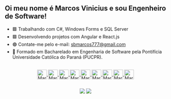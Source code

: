 ## Oi meu nome é Marcos Vinicius e sou Engenheiro de Software!

- 🟪 Trabalhando com C#, Windows Forms e SQL Server
- 🟪 Desenvolvendo projetos com Angular e React.js
- 🟣 Contate-me pelo e-mail: sbmarcos777@gmail.com
- 📓 Formado em Bacharelado em Engenharia de Software pela Pontifícia Universidade Católica do Paraná (PUCPR).

<div align="center">
  <a href="https://github.com/Marcola20">
</div>
  
<div align ="center" style="display: inline_block"><br>
  <img align="center" alt="Marcos-csharp" height="30" src="https://img.shields.io/badge/c%23-%23239120.svg?style=for-the-badge&logo=csharp&logoColor=white">
   <img align="center" alt="Marcos-csharp" height="30" src="https://img.shields.io/badge/.NET-5C2D91?style=for-the-badge&logo=.net&logoColor=white">
  <img align="center" alt="Marcos-Angular" height="30" src="https://img.shields.io/badge/angular-%23DD0031.svg?style=for-the-badge&logo=angular&logoColor=white">
  <img align="center" alt="Marcos-Node" height="30" src="https://img.shields.io/badge/Node.js-43853D?style=for-the-badge&logo=node.js&logoColor=white">
  <img align="center" alt="Marcos-js" height="30" src="https://img.shields.io/badge/JavaScript-F7DF1E?logo=javascript&logoColor=000">
  <img align="center" alt="Marcos-HTML" height="30" src="https://img.shields.io/badge/HTML5-E34F26?style=for-the-badge&logo=html5&logoColor=white">
  <img align="center" alt="Marcos-CSS" height="30" src="https://img.shields.io/badge/CSS3-1572B6?style=for-the-badge&logo=css3&logoColor=white">
  <img align="center" alt="Marcos-Sql" height="30" src="https://img.shields.io/badge/Microsoft%20SQL%20Server-CC2927?style=for-the-badge&logo=microsoft%20sql%20server&logoColor=white">
  <img align="center" alt="Marcos-Sql" height="30" src="https://img.shields.io/badge/figma-%23F24E1E.svg?style=for-the-badge&logo=figma&logoColor=white">
</div>

##
  
<div align="center"> 
  <a href="https://www.instagram.com/20marcola/" target="_blank"><img src="https://img.shields.io/badge/-Instagram-%23E4405F?style=for-the-badge&logo=instagram&logoColor=white" target="_blank"></a>
  <a href="https://www.linkedin.com/in/marcosv20/" target="_blank"><img src="https://img.shields.io/badge/-LinkedIn-%230077B5?style=for-the-badge&logo=linkedin&logoColor=white" target="_blank"></a> 

